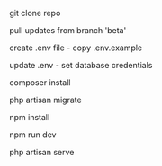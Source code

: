 <p>git clone repo</p>
<p>pull updates from branch 'beta' </p>
<p>create .env file - copy .env.example</p>
<p>update .env - set database credentials </p>
<p>composer install </p>
<p>php artisan migrate</p>
<p>npm install </p>
<p>npm run dev </p>
<p>php artisan serve</p>
